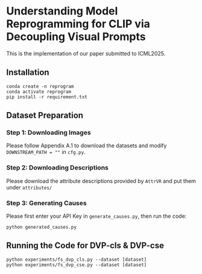 # Understanding Model Reprogramming for CLIP via Decoupling Visual Prompts

This is the implementation of our paper submitted to ICML2025.

## Installation
    conda create -n reprogram
    conda activate reprogram
    pip install -r requirement.txt

## Dataset Preparation
### Step 1: Downloading Images
Please follow Appendix A.1 to download the datasets and modify `DOWNSTREAM_PATH = ""` in `cfg.py`.
### Step 2: Downloading Descriptions
Please download the attribute descriptions provided by `AttrVR` and put them under `attributes/`
### Step 3: Generating Causes
Please first enter your API Key in `generate_causes.py`, then run the code:
        
    python generated_causes.py

## Running the Code for DVP-cls & DVP-cse

    python experiments/fs_dvp_cls.py --dataset [dataset]
	python experiments/fs_dvp_cse.py --dataset [dataset]


